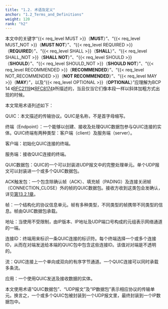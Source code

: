 ```yaml
---
title: "1.2. 术语及定义"
anchor: "1.2_Terms_and_Definitions"
weight: 120
rank: "h2"
---
```


本文中的关键字“{{< req_level MUST >}}（**MUST**）”、“{{< req_level MUST_NOT >}}（**MUST NOT**）”、“{{< req_level REQUIRED >}}（**REQUIRED**）”、“{{< req_level SHALL >}}（**SHALL**）”、“{{< req_level SHALL_NOT >}}（**SHALL NOT**）”、“{{< req_level SHOULD >}}（**SHOULD**）”、“{{< req_level SHOULD_NOT >}}（**SHOULD NOT**）”、“{{< req_level RECOMMENDED >}}（**RECOMMENDED**）”、“{{< req_level NOT_RECOMMENDED >}}（**NOT RECOMMENDED**）”、“{{< req_level MAY >}}（**MAY**）”，以及“{{< req_level OPTIONAL >}}（**OPTIONAL**）”应理解为BCP 14 《[RFC2119](#RFC2119)》《[RFC8174](#RFC8174)》所描述的，当且仅当它们像本段一样以斜体加粗方式出现的时候。

本文常用术语列述如下：

QUIC：本文描述的传输协议。QUIC是名称，不是首字母缩写。

终端（Endpoint）：一个能够以创建、接收及处理QUIC数据包参与QUIC连接的实体。QUIC终端有两种类型：客户端（client）及服务端（server）。

客户端：初始化QUIC连接的终端。

服务端：接收QUIC连接的终端。

QUIC数据包：QUIC的一个可以封装进UDP报文中的完整处理单元。单个UDP报文可以封装进一个或多个QUIC数据包。

ACK触发包：一个包含除确认帧（ACK）、填充帧（PADING）及连接关闭帧（CONNECTION_CLOSE）外的帧的QUIC数据包。接收方收到这类包会发确认，详见[第13.2.1章]()。

帧：一个结构化的协议信息单元。帧有多种类型，不同类型的帧携带不同类型的信息。帧由QUIC数据包承载。

地址：当使用不受限制，由IP版本、IP地址及UDP端口号构成的元组表示网络通道的一端。

连接ID：终端用来标识一条QUIC连接的标识符。每个终端选择一个或多个连接ID，从而在对端发送给本端的QUIC包中包含这些连接ID。该值对对端是不透明的。

流：QUIC连接上一个单向或双向的有序字节通道。一个QUIC连接可以同时承载多条流。

应用：一个使用QUIC发送及接收数据的实体。

本文使用术语“QUIC数据包”、“UDP报文”及“IP数据包”表示相应协议的传输单元。换言之，一个或多个QUIC包被封装到一个UDP报文里，最终封装到一个IP数据包中。